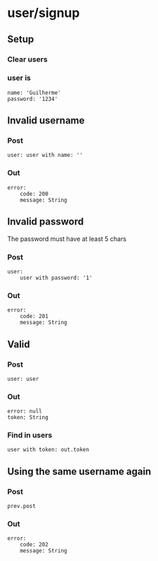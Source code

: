 # user/signup

## Setup
### Clear users

### user is
	name: 'Guilherme'
	password: '1234'

## Invalid username
### Post
	user: user with name: ''
### Out
	error:
		code: 200
		message: String

## Invalid password

The password must have at least 5 chars

### Post
	user:
		user with password: '1'
### Out
	error:
		code: 201
		message: String

## Valid
### Post
	user: user
### Out
	error: null
	token: String
### Find in users
	user with token: out.token

## Using the same username again
### Post
	prev.post
### Out
	error:
		code: 202
		message: String